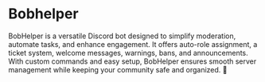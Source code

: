 # Bobhelper
BobHelper is a versatile Discord bot designed to simplify moderation, automate tasks, and enhance engagement. It offers auto-role assignment, a ticket system, welcome messages, warnings, bans, and announcements. With custom commands and easy setup, BobHelper ensures smooth server management while keeping your community safe and organized. 🚀
